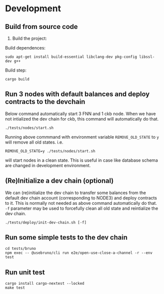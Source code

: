 # Development

## Build from source code

1. Build the project:

Build dependences:

```
sudo apt-get install build-essential libclang-dev pkg-config libssl-dev g++
```

Build step:

```
cargo build
```

## Run 3 nodes with default balances and deploy contracts to the devchain

Below command automatically start 3 FNN and 1 ckb node.
When we have not intialized the dev chain for ckb, this command will automatically do that.

```
./tests/nodes/start.sh
```

Running above commmand with environment variable `REMOVE_OLD_STATE` to `y` will remove all old states.
i.e.

```
REMOVE_OLD_STATE=y ./tests/nodes/start.sh
```

will start nodes in a clean state. This is useful in case like database schema are changed in development environment.

## (Re)Initialize a dev chain (optional)

We can (re)initialize the dev chain to transfer some balances from the default dev chain account (corresponding to NODE3) and deploy contracts to it. This is normally not needed as above command automatically do that. `-f` parameter may be used to forcefully clean all old state and reintialize the dev chain.

```
./tests/deploy/init-dev-chain.sh [-f]
```

## Run some simple tests to the dev chain

```
cd tests/bruno
npm exec -- @usebruno/cli run e2e/open-use-close-a-channel -r --env test
```

## Run unit test

```
cargo install cargo-nextest --locked
make test
```